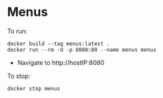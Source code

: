 # Menus

To run:
```
docker build --tag menus:latest .
docker run --rm -d -p 8080:80 --name menus menus
```

* Navigate to http://hostIP:8080

To stop:
```
docker stop menus
```
